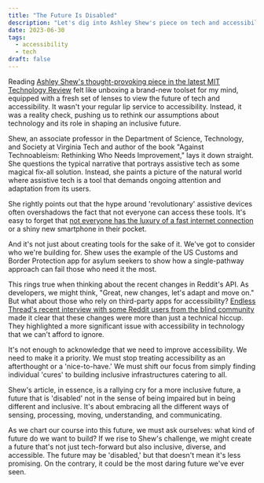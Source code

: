 ```yaml
---
title: "The Future Is Disabled"
description: "Let's dig into Ashley Shew's piece on tech and accessibility from MIT Tech Review. It's all about the real deal with assistive tech and how we can shape a more inclusive future."
date: 2023-06-30
tags:
  - accessibility
  - tech
draft: false
---
```



Reading [Ashley Shew's thought-provoking piece in the latest MIT Technology Review](https://www.technologyreview.com/2023/06/28/1074350/future-is-disabled/) felt like unboxing a brand-new toolset for my mind, equipped with a fresh set of lenses to view the future of tech and accessibility. It wasn't your regular lip service to accessibility. Instead, it was a reality check, pushing us to rethink our assumptions about technology and its role in shaping an inclusive future.

Shew, an associate professor in the Department of Science, Technology, and Society at Virginia Tech and author of the book "Against Technoableism: Rethinking Who Needs Improvement," lays it down straight. She questions the typical narrative that portrays assistive tech as some magical fix-all solution. Instead, she paints a picture of the natural world where assistive tech is a tool that demands ongoing attention and adaptation from its users.

She rightly points out that the hype around 'revolutionary' assistive devices often overshadows the fact that not everyone can access these tools. It's easy to forget that [not everyone has the luxury of a fast internet connection](/posts/on-internet-access/) or a shiny new smartphone in their pocket.

And it's not just about creating tools for the sake of it. We've got to consider who we're building for. Shew uses the example of the US Customs and Border Protection app for asylum seekers to show how a single-pathway approach can fail those who need it the most.

This rings true when thinking about the recent changes in Reddit's API. As developers, we might think, "Great, new changes, let's adapt and move on." But what about those who rely on third-party apps for accessibility? [Endless Thread's recent interview with some Reddit users from the blind community](https://www.wbur.org/endlessthread/2023/06/28/reddit-api-blind) made it clear that these changes were more than just a technical hiccup. They highlighted a more significant issue with accessibility in technology that we can't afford to ignore.

It's not enough to acknowledge that we need to improve accessibility. We need to make it a priority. We must stop treating accessibility as an afterthought or a 'nice-to-have.' We must shift our focus from simply finding individual 'cures' to building inclusive infrastructures catering to all.

Shew's article, in essence, is a rallying cry for a more inclusive future, a future that is 'disabled' not in the sense of being impaired but in being different and inclusive. It's about embracing all the different ways of sensing, processing, moving, understanding, and communicating.

As we chart our course into this future, we must ask ourselves: what kind of future do we want to build? If we rise to Shew's challenge, we might create a future that's not just tech-forward but also inclusive, diverse, and accessible. The future may be 'disabled,' but that doesn't mean it's less promising. On the contrary, it could be the most daring future we've ever seen.